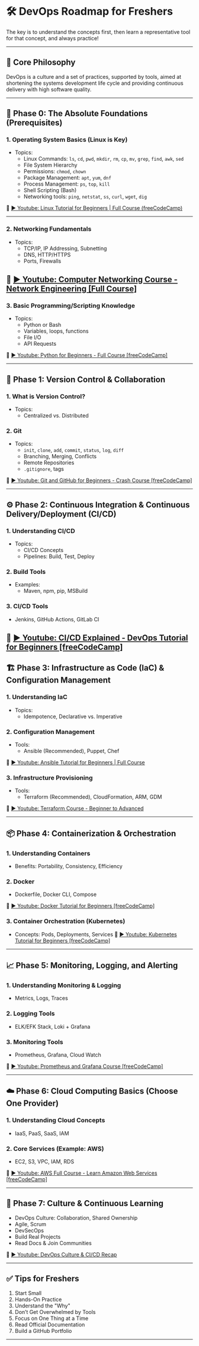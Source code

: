 # 🛠 DevOps Roadmap for Freshers

The key is to understand the concepts first, then learn a representative tool for that concept, and always practice!

---

## 🌟 Core Philosophy

DevOps is a culture and a set of practices, supported by tools, aimed at shortening the systems development life cycle and providing continuous delivery with high software quality.

---

## 🚀 Phase 0: The Absolute Foundations (Prerequisites)

### 1. Operating System Basics (Linux is Key)
- Topics:
  - Linux Commands: `ls`, `cd`, `pwd`, `mkdir`, `rm`, `cp`, `mv`, `grep`, `find`, `awk`, `sed`
  - File System Hierarchy
  - Permissions: `chmod`, `chown`
  - Package Management: `apt`, `yum`, `dnf`
  - Process Management: `ps`, `top`, `kill`
  - Shell Scripting (Bash)
  - Networking tools: `ping`, `netstat`, `ss`, `curl`, `wget`, `dig`

🔗 [▶️ Youtube: Linux Tutorial for Beginners | Full Course (freeCodeCamp)](https://www.youtube.com/watch?v=sWbUDq4S6Y8)

---

### 2. Networking Fundamentals
- Topics:
  - TCP/IP, IP Addressing, Subnetting
  - DNS, HTTP/HTTPS
  - Ports, Firewalls


🔗 [▶️ Youtube: Computer Networking Course - Network Engineering \[Full Course\]](https://www.youtube.com/watch?v=qiQR5rTSshw)
---

### 3. Basic Programming/Scripting Knowledge
- Topics:
  - Python or Bash
  - Variables, loops, functions
  - File I/O
  - API Requests

🔗 [▶️ Youtube: Python for Beginners - Full Course \[freeCodeCamp\]](https://www.youtube.com/watch?v=rfscVS0vtbw)

---

## 🧩 Phase 1: Version Control & Collaboration

### 1. What is Version Control?
- Topics:
  - Centralized vs. Distributed

### 2. Git
- Topics:
  - `init`, `clone`, `add`, `commit`, `status`, `log`, `diff`
  - Branching, Merging, Conflicts
  - Remote Repositories
  - `.gitignore`, tags

🔗 [▶️ Youtube: Git and GitHub for Beginners - Crash Course \[freeCodeCamp\]](https://www.youtube.com/watch?v=RGOj5yH7evk)

---

## ⚙️ Phase 2: Continuous Integration & Continuous Delivery/Deployment (CI/CD)

### 1. Understanding CI/CD
- Topics:
  - CI/CD Concepts
  - Pipelines: Build, Test, Deploy

### 2. Build Tools
- Examples:
  - Maven, npm, pip, MSBuild

### 3. CI/CD Tools
- Jenkins, GitHub Actions, GitLab CI

🔗 [▶️ Youtube: CI/CD Explained - DevOps Tutorial for Beginners \[freeCodeCamp\]](https://www.youtube.com/watch?v=j5Zsa_eOXeY)
---

## 🏗 Phase 3: Infrastructure as Code (IaC) & Configuration Management

### 1. Understanding IaC
- Topics:
  - Idempotence, Declarative vs. Imperative

### 2. Configuration Management
- Tools:
  - Ansible (Recommended), Puppet, Chef

🔗 [▶️ Youtube: Ansible Tutorial for Beginners | Full Course](https://www.youtube.com/watch?v=3RiVKs8GHYQ&list=PLT98CRl2KxKEUHie1m24-wkyHpEsa4Y70)

### 3. Infrastructure Provisioning
- Tools:
  - Terraform (Recommended), CloudFormation, ARM, GDM

🔗 [▶️ Youtube: Terraform Course - Beginner to Advanced](https://www.youtube.com/watch?v=SLB_c_ayRMo)

---

## 📦 Phase 4: Containerization & Orchestration

### 1. Understanding Containers
- Benefits: Portability, Consistency, Efficiency

### 2. Docker
- Dockerfile, Docker CLI, Compose

🔗 [▶️ Youtube: Docker Tutorial for Beginners \[freeCodeCamp\]](https://www.youtube.com/watch?v=3c-iBn73dDE)

### 3. Container Orchestration (Kubernetes)
- Concepts: Pods, Deployments, Services
🔗 [▶️ Youtube: Kubernetes Tutorial for Beginners \[freeCodeCamp\]](https://www.youtube.com/watch?v=d6WC5n9G_sM)

---

## 📈 Phase 5: Monitoring, Logging, and Alerting

### 1. Understanding Monitoring & Logging
- Metrics, Logs, Traces

### 2. Logging Tools
- ELK/EFK Stack, Loki + Grafana

### 3. Monitoring Tools
- Prometheus, Grafana, Cloud Watch

🔗 [▶️ Youtube: Prometheus and Grafana Course \[freeCodeCamp\]](https://www.youtube.com/watch?v=h4Sl21AKiDg)

---

## ☁️ Phase 6: Cloud Computing Basics (Choose One Provider)

### 1. Understanding Cloud Concepts
- IaaS, PaaS, SaaS, IAM

### 2. Core Services (Example: AWS)
- EC2, S3, VPC, IAM, RDS

🔗 [▶️ Youtube: AWS Full Course - Learn Amazon Web Services \[freeCodeCamp\]](https://www.youtube.com/watch?v=RrKRN9zRBWs)

---

## 🧠 Phase 7: Culture & Continuous Learning

- DevOps Culture: Collaboration, Shared Ownership
- Agile, Scrum
- DevSecOps
- Build Real Projects
- Read Docs & Join Communities

🔗 [▶️ Youtube: DevOps Culture & CI/CD Recap](https://www.youtube.com/watch?v=j5Zsa_eOXeY)

---

## ✅ Tips for Freshers

1. Start Small
2. Hands-On Practice
3. Understand the "Why"
4. Don’t Get Overwhelmed by Tools
5. Focus on One Thing at a Time
6. Read Official Documentation
7. Build a GitHub Portfolio

---
